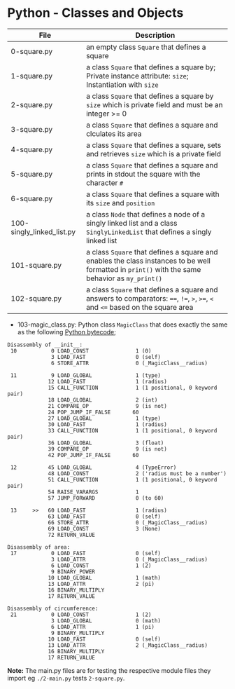 # Python - Classes and Objects
|File				|Description					|
|-----------------------|-----------------------------------------|
|0-square.py		|an empty class `Square` that defines a square|
|1-square.py		|a class `Square` that defines a square by; Private instance attribute: `size`; Instantiation with `size` |
|2-square.py		|a class `Square` that defines a square by `size` which is private field and must be an integer >= 0 |
|3-square.py		|a class `Square` that defines a square and clculates its area	|
|4-square.py		|a class `Square` that defines a square, sets and retrieves `size` which is a private field	|
|5-square.py		|a class `Square` that defines a square and prints in stdout the square with the character `#`	|
|6-square.py		|a class `Square` that defines a square with its `size` and `position`		|
|100-singly_linked_list.py |a class `Node` that defines a node of a singly linked list and  a class `SinglyLinkedList` that defines a singly linked list |
|101-square.py		|a class `Square` that defines a square and enables the class instances to be well formatted in `print()` with the same behavior as `my_print()`|
|102-square.py		|a class `Square` that defines a square and answers to comparators: `==`, `!=`, `>`, `>=`, `<` and `<=` based on the square area	|

- 103-magic_class.py: Python class `MagicClass` that does exactly the same as the following [Python bytecode](https://docs.python.org/3.4/library/dis.html);

```
Disassembly of __init__:
 10           0 LOAD_CONST               1 (0)
              3 LOAD_FAST                0 (self)
              6 STORE_ATTR               0 (_MagicClass__radius)

 11           9 LOAD_GLOBAL              1 (type)
             12 LOAD_FAST                1 (radius)
             15 CALL_FUNCTION            1 (1 positional, 0 keyword pair)
             18 LOAD_GLOBAL              2 (int)
             21 COMPARE_OP               9 (is not)
             24 POP_JUMP_IF_FALSE       60
             27 LOAD_GLOBAL              1 (type)
             30 LOAD_FAST                1 (radius)
             33 CALL_FUNCTION            1 (1 positional, 0 keyword pair)
             36 LOAD_GLOBAL              3 (float)
             39 COMPARE_OP               9 (is not)
             42 POP_JUMP_IF_FALSE       60

 12          45 LOAD_GLOBAL              4 (TypeError)
             48 LOAD_CONST               2 ('radius must be a number')
             51 CALL_FUNCTION            1 (1 positional, 0 keyword pair)
             54 RAISE_VARARGS            1
             57 JUMP_FORWARD             0 (to 60)

 13     >>   60 LOAD_FAST                1 (radius)
             63 LOAD_FAST                0 (self)
             66 STORE_ATTR               0 (_MagicClass__radius)
             69 LOAD_CONST               3 (None)
             72 RETURN_VALUE

Disassembly of area:
 17           0 LOAD_FAST                0 (self)
              3 LOAD_ATTR                0 (_MagicClass__radius)
              6 LOAD_CONST               1 (2)
              9 BINARY_POWER
             10 LOAD_GLOBAL              1 (math)
             13 LOAD_ATTR                2 (pi)
             16 BINARY_MULTIPLY
             17 RETURN_VALUE

Disassembly of circumference:
 21           0 LOAD_CONST               1 (2)
              3 LOAD_GLOBAL              0 (math)
              6 LOAD_ATTR                1 (pi)
              9 BINARY_MULTIPLY
             10 LOAD_FAST                0 (self)
             13 LOAD_ATTR                2 (_MagicClass__radius)
             16 BINARY_MULTIPLY
             17 RETURN_VALUE
```
**Note:** The main.py files are for testing the respective module files they import eg `./2-main.py` tests `2-square.py`.
